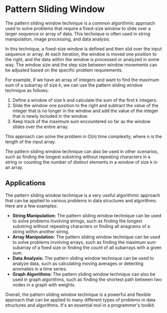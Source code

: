 # Pattern Sliding Window

The pattern sliding window technique is a common algorithmic approach used to solve problems that require a fixed-size window to slide over a larger sequence or array of data. This technique is often used in string manipulation, image processing, and data analysis.

In this technique, a fixed-size window is defined and then slid over the input sequence or array. At each iteration, the window is moved one position to the right, and the data within the window is processed or analyzed in some way. The window size and the step size between window movements can be adjusted based on the specific problem requirements.

For example, if we have an array of integers and want to find the maximum sum of a subarray of size k, we can use the pattern sliding window technique as follows:

1. Define a window of size k and calculate the sum of the first k integers.
2. Slide the window one position to the right and subtract the value of the integer that is no longer in the window and add the value of the integer that is newly included in the window.
3. Keep track of the maximum sum encountered so far as the window slides over the entire array.

This approach can solve the problem in O(n) time complexity, where n is the length of the input array.

The pattern sliding window technique can also be used in other scenarios, such as finding the longest substring without repeating characters in a string or counting the number of distinct elements in a window of size k in an array.

## Applications

The pattern sliding window technique is a very useful algorithmic approach that can be applied to various problems in data structures and algorithms. Here are a few examples:

- **String Manipulation:** The pattern sliding window technique can be used to solve problems involving strings, such as finding the longest substring without repeating characters or finding all anagrams of a string within another string.
- **Array Manipulation:** The pattern sliding window technique can be used to solve problems involving arrays, such as finding the maximum sum subarray of a fixed size or finding the count of all subarrays with a given sum.
- **Data Analysis:** The pattern sliding window technique can be used to analyze data, such as calculating moving averages or detecting anomalies in a time series.
- **Graph Algorithms:** The pattern sliding window technique can also be used in graph algorithms, such as finding the shortest path between two nodes in a graph with weights.

Overall, the pattern sliding window technique is a powerful and flexible approach that can be applied to many different types of problems in data structures and algorithms. It's an essential tool in a programmer's toolkit.
